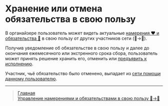 # Хранение или отмена обязательства в свою пользу

В органайзере пользователь может видеть актуальные [намерения ❤️ и обязательства 🤝](../glossary/glossary.md) в свою пользу от других участников сети (👥->👤).

Получив уведомление об обязательстве в свою пользу и далее до окончания ежемесячного или экстренного срока сбора, пользователь может принять решение хранить его, отменить или [предъявить к исполнению](../actions/request_for_execution.md).

Участник, чьё обязательство было отменено, выпадает из [сети помощи данному пользователю](../actions/list_other_people.md).

---
> [Главная](../index.md)   
> [Управление намерениями и обязательствами в свою пользу 👥->👤](../actions/show_int_obl_for_me.md)
